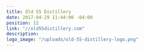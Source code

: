 ```yaml
---
title: Old 55 Distillery
date: 2017-04-29 11:44:00 -04:00
position: 12
link: "//old55distillery.com"
description:
logo_image: "/uploads/old-55-distillery-logo.png"
---
```


